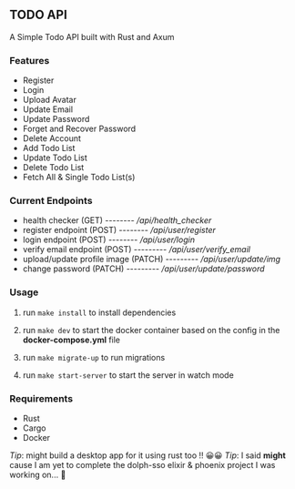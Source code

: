 ## TODO API

A Simple Todo API built with Rust and Axum

### Features

- Register
- Login
- Upload Avatar
- Update Email
- Update Password
- Forget and Recover Password
- Delete Account
- Add Todo List
- Update Todo List
- Delete Todo List
- Fetch All & Single Todo List(s)

### Current Endpoints

- health checker (GET) -------- */api/health_checker*
- register endpoint (POST) -------- */api/user/register*
- login endpoint (POST) -------- */api/user/login*
- verify email endpoint (POST) --------- */api/user/verify_email*
- upload/update profile image (PATCH) --------- */api/user/update/img*
- change password (PATCH) --------- */api/user/update/password*

### Usage

1. run `make install` to install dependencies

2. run `make dev` to start the docker container based on the config in the **docker-compose.yml** file

3. run `make migrate-up` to run migrations

4. run `make start-server` to start the server in watch mode


### Requirements

- Rust
- Cargo
- Docker

*Tip*: might build a desktop app for it using rust too !! 😀😀
*Tip*: I said **might** cause I am yet to complete the dolph-sso elixir & phoenix project I was working on... 👀
